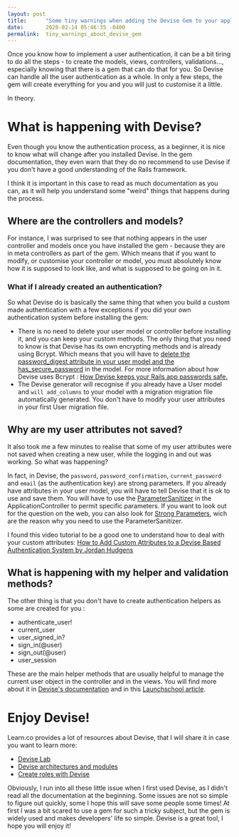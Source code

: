 ```yaml
---
layout: post
title:      "Some tiny warnings when adding the Devise Gem to your application"
date:       2020-02-14 05:46:35 -0400
permalink:  tiny_warnings_about_devise_gem
---
```

Once you know how to implement a user authentication, it can be a bit tiring to do all the steps - to create the models, views, controllers, validations..., especially knowing that there is a gem that can do that for you. So Devise can handle all the user authentication as a whole. In only a few steps, the gem will create everything for you and you will just to customise it a little. 

In theory.

# What is happening with Devise?
Even though you know the authentication process, as a beginner, it is nice to know what will change after you installed Devise. In the gem documentation, they even warn that they do no recommend to use Devise if you don't have a good understanding of the Rails framework.

I think it is important in this case to read as much documentation as you can, as it will help you understand some "weird" things that happens during the process.

## Where are the controllers and models?
For instance, I was surprised to see that nothing appears in the user controller and models once you have installed the gem - because they are in meta controllers as part of the gem. Which means that if you want to modify, or customise your controller or model, you must absolutely know how it is supposed to look like, and what is supposed to be going on in it.
### What if I already created an authentication?
So what Devise do is basically the same thing that when you build a custom made authentication with a few exceptions if you did your own authentication system before installing the gem:  

* There is no need to delete your user model or controller before installing it, and you can keep your custom methods. The only thing that you need to know is that Devise has its own encrypting methods and is already using Bcrypt. Which means that you will have to [delete the password_digest attribute in your user model and the has_secure_password](https://stackoverflow.com/questions/38840292/argumenterror-when-using-devise-and-has-secure-password-together) in the model. For more information about how Devise uses Bcrypt : [How Devise keeps your Rails app passwords safe.](https://www.freecodecamp.org/news/how-does-devise-keep-your-passwords-safe-d367f6e816eb/)
* The Devise generator will recognise if you already have a User model and ```will add_columns``` to your model with a migration migration file automatically generated. You don't have to modify your user attributes in your first User migration file.

## Why are my user attributes not saved?
It also took me a few minutes to realise that some of my user attributes were not saved when creating a new user, while the logging in and out was working. So what was happening? 

In fact, in Devise, the ```password```, ```password_confirmation```, ```current_password``` and ```email``` (as the authentication key) are strong parameters. If you already have attributes in your user model, you will have to tell Devise that it is ok to use and save them. You will have to use the [ParameterSanitizer](https://www.rubydoc.info/github/plataformatec/devise/Devise/ParameterSanitizer) in the ApplicationController to permit specific parameters. If you want to look out for the question on the web, you can also look for [Strong Parameters](https://guides.rubyonrails.org/action_controller_overview.html#strong-parameters), wich are the reason why you need to use the ParameterSanitizer. 

I found this video tutorial to be a good one to understand how to deal with your custom attributes: [How to Add Custom Attributes to a Devise Based Authentication System by Jordan Hudgens](https://www.udemy.com/tutorial/professional-rails-5-development-course/how-to-add-custom-attributes-to-a-devise-based-authentication-system/)

## What is happening with my helper and validation methods?

The other thing is that you don't have to create authentication helpers as some are created for you :
* authenticate_user!
* current_user
* user_signed_in?
* sign_in(@user)
* sign_out(@user)
* user_session

These are the main helper methods that are usually helpful to manage the current user object in the controller and in the views. You will find more about it in [Devise's documentation](https://github.com/heartcombo/devise#controller-filters-and-helpers) and in this [Launchschool article](https://launchschool.com/blog/how-to-use-devise-in-rails-for-authentication).

# Enjoy Devise!

Learn.co provides a lot of resources about Devise, that I will share it in case you want to learn more:
* [Devise Lab](https://learn.co/lessons/devise_lab)
* [Devise architectures and modules](hhttps://learn.co/lessons/devise_readme)
* [Create roles with Devise](https://learn.co/lessons/rails-video-review-devise-roles-lab)

Obviously, I run into all these little issue when I first used Devise, as I didn't read all the documentation at the beginning. Some issues are not so simple to figure out quickly, some I hope this will save some people some times! At first I was a bit scared to use a gem for such a tricky subject, but the gem is widely used and makes developers' life so simple. Devise is a great tool, I hope you will enjoy it!